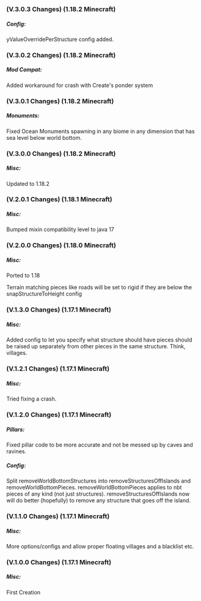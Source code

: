 ### **(V.3.0.3 Changes) (1.18.2 Minecraft)**

##### Config:
yValueOverridePerStructure config added.


### **(V.3.0.2 Changes) (1.18.2 Minecraft)**

##### Mod Compat:
Added workaround for crash with Create's ponder system


### **(V.3.0.1 Changes) (1.18.2 Minecraft)**

##### Monuments:
Fixed Ocean Monuments spawning in any biome in any dimension that has sea level below world bottom.


### **(V.3.0.0 Changes) (1.18.2 Minecraft)**

##### Misc:
Updated to 1.18.2


### **(V.2.0.1 Changes) (1.18.1 Minecraft)**

##### Misc:
Bumped mixin compatibility level to java 17


### **(V.2.0.0 Changes) (1.18.0 Minecraft)**

##### Misc:
Ported to 1.18

Terrain matching pieces like roads will be set to rigid if they are below the snapStructureToHeight config


### **(V.1.3.0 Changes) (1.17.1 Minecraft)**

##### Misc:
Added config to let you specify what structure should have pieces should be raised up separately from other pieces in the same structure.
  Think, villages.


### **(V.1.2.1 Changes) (1.17.1 Minecraft)**

##### Misc:
Tried fixing a crash.


### **(V.1.2.0 Changes) (1.17.1 Minecraft)**

##### Pillars:
Fixed pillar code to be more accurate and not be messed up by caves and ravines.

##### Config:
Split removeWorldBottomStructures into removeStructuresOffIslands and removeWorldBottomPieces.
 removeWorldBottomPieces applies to nbt pieces of any kind (not just structures).
 removeStructuresOffIslands now will do better (hopefully) to remove any structure that goes off the island.


### **(V.1.1.0 Changes) (1.17.1 Minecraft)**

##### Misc:
More options/configs and allow proper floating villages and a blacklist etc.


### **(V.1.0.0 Changes) (1.17.1 Minecraft)**

##### Misc:
First Creation